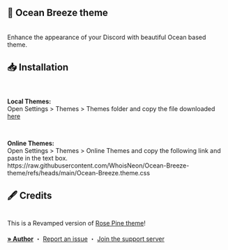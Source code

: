 ## 🌊 Ocean Breeze theme
<br/>
<div align="left">
    Enhance the appearance of your Discord with beautiful Ocean based theme.
</div>

## 📥 Installation

<br/>
<div align="left">
    <b><p align="left">Local Themes:</b>
    <br/>Open Settings > Themes > Themes folder and copy the file downloaded <a href="https://github.com/WhoisNeon/Persian-font-theme/releases/download/theme/Persian.font.theme.css">here</a></p>
    <br/>
    <b><p align="left">Online Themes:</b>
    <br/>Open Settings > Themes > Online Themes and copy the following link and paste in the text box. https://raw.githubusercontent.com/WhoisNeon/Ocean-Breeze-theme/refs/heads/main/Ocean-Breeze.theme.css</p>
</div>

## 🖋️ Credits

<br/>
<div align="left">
    This is a Revamped version of <a href="https://github.com/rose-pine/rose-pine-theme">Rose Pine theme</a>!
</div>

<br/>
<div align="left">
  <a href="https://github.com/WhoisNeon"><strong>» Author</strong></a>
  ・
  <a href="https://github.com/WhoisNeon/Ocean-Breeze-theme/issues">Report an issue</a>
  ・
  <a href="https://discord.gg/UmtEtYbyT5">Join the support server</a>
</div>
